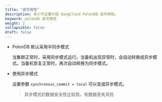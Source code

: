 ```yaml
---
title: "高可用性"
description: 本小节主要介绍 QingCloud PolonDB 高可用性。 
keyword: polondb 高可用性
weight: 2
collapsible: false
draft: false
---
```




* PolonDB 默认采用半同步模式

  当集群正常时，采用同步模式运行。当备机出现异常时，会自动转换成异步模式。当备机恢复正常时，再次自动转换为同步模式。

* 使用异步模式

  设置参数 `synchronous_commit = local` 可以变成异步模式。

  > 异步模式的数据安全性比较低，有数据丢失风险

